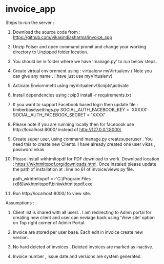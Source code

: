 # invoice_app
 
 Steps to run the server : 
 
 1.  Download the source code from : https://github.com/vikasindiasharma/invoice_app  
 2. Unzip Folser and open command promit and change your working directory to Unzipped folder location.
 3. You should be in folder where we have 'manage.py' to run  below steps.
 4. Create virtual enviornment using : virtualenv myVirtualenv ( Note you can give any name . I have just use myVirtualenv)
 5. Acticate Enviornmeht using myVirtualenv\Scripts\activate
 5. Install dependencies using : pip3 install -r requirements.txt
 6. If you want to support Facebook based login then update file  : timberbase\settings.py
      SOCIAL_AUTH_FACEBOOK_KEY = 'XXXXX'
     SOCIAL_AUTH_FACEBOOK_SECRET = 'XXXX'

7.  Please note if you are rumning locally then for facebook use http://localhost:8000/  instead of http://127.0.0.1:8000/

8.  Create super user, using command   manage.py createsuperuser . You need this to create new Clients. I have already created one user vikas , password vikas 

9. Please install wkhtmltopdf for PDF download to work. Download location : https://wkhtmltopdf.org/downloads.html. Once instaled please update the path of installation at : line no 61 of invoice/views.py file. 

   path_wkhtmltopdf = r'C:\Program Files (x86)\wkhtmltopdf\bin\wkhtmltopdf.exe'

10. Run http://localhost:8000/ to view site.


Assumptions : 

1. Client list is shared with all users .  I am redirecting to Admn portal for creating new client and user can neviage back using 'View site' option on Top right corner of Admin Portal.

2. Invoice are stored per user base. Each edit in invoice create new version.

3. No hard deleted of invoices .  Deleted invoices are marked as inactive. 

4.  Invoice number , issue date and versions are system generated. 
